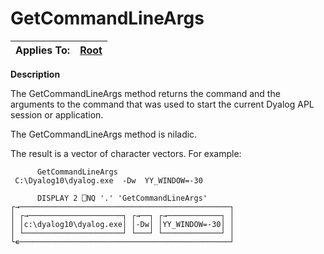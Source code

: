 




<h1 class="heading"><span class="name">GetCommandLineArgs</span></h1>

| Applies To: | [Root](./root.md) |
| --- | ---  |


**Description**


The GetCommandLineArgs method returns the command and the arguments to the command that was used to start the current Dyalog APL session or application.


The GetCommandLineArgs method is niladic.


The result is a vector of character vectors. For example:
```apl
      GetCommandLineArgs
 C:\Dyalog10\dyalog.exe  -Dw  YY_WINDOW=-30
```
```apl
      DISPLAY 2 ⎕NQ '.' 'GetCommandLineArgs'
┌→───────────────────────────────────────────────┐
│ ┌→─────────────────────┐ ┌→──┐ ┌→────────────┐ │
│ │c:\dyalog10\dyalog.exe│ │-Dw│ │YY_WINDOW=-30│ │
│ └──────────────────────┘ └───┘ └─────────────┘ │
└∊───────────────────────────────────────────────┘
```



